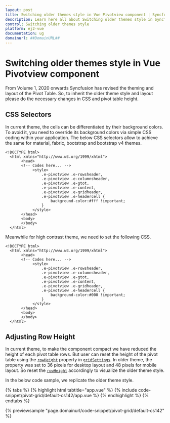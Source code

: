 ```yaml
---
layout: post
title: Switching older themes style in Vue Pivotview component | Syncfusion
description: Learn here all about Switching older themes style in Syncfusion Vue Pivotview component of Syncfusion Essential JS 2 and more.
control: Switching older themes style 
platform: ej2-vue
documentation: ug
domainurl: ##DomainURL##
---
```


<!-- markdownlint-disable MD009 -->

# Switching older themes style in Vue Pivotview component

From Volume 1, 2020 onwards Syncfusion has revised the theming and layout of the Pivot Table. So, to inherit the older theme style and layout please do the necessary changes in CSS and pivot table height.

## CSS Selectors

In current theme, the cells can be differentiated by their background colors. To avoid it, you need to override its background colors via simple CSS coding within your application. The below CSS selectors allow to achieve the same for material, fabric, bootstrap and bootstrap v4 themes.

```
<!DOCTYPE html>
  <html xmlns="http://www.w3.org/1999/xhtml">
       <head>       
       <!-- Codes here... -->
            <style>
                .e-pivotview .e-rowsheader, 
                .e-pivotview .e-columnsheader,
                .e-pivotview .e-gtot,
                .e-pivotview .e-content,
                .e-pivotview .e-gridheader,
                .e-pivotview .e-headercell {
                    background-color:#fff !important;
                }
            </style>
       </head>
       <body>
       </body>
  </html>

```

Meanwhile for high contrast theme, we need to set the following CSS.

```
<!DOCTYPE html>
  <html xmlns="http://www.w3.org/1999/xhtml">
       <head>       
       <!-- Codes here... -->
            <style>
                .e-pivotview .e-rowsheader, 
                .e-pivotview .e-columnsheader,
                .e-pivotview .e-gtot,
                .e-pivotview .e-content,
                .e-pivotview .e-gridheader,
                .e-pivotview .e-headercell {
                    background-color:#000 !important;
                }
            </style>
       </head>
       <body>
       </body>
  </html>

```

## Adjusting Row Height

In current theme, to make the component compact we have reduced the height of each pivot table rows. But user can reset the height of the pivot table using the [`rowHeight`](https://ej2.syncfusion.com/vue/documentation/api/pivotview/gridSettings/#rowheight) property in [`gridSettings`](https://ej2.syncfusion.com/vue/documentation/api/pivotview/gridSettings/). In older theme, the property was set to 36 pixels for desktop layout and 48 pixels for mobile layout. So reset the [`rowHeight`](https://ej2.syncfusion.com/vue/documentation/api/pivotview/gridSettings/#rowheight) accordingly to visualize the older theme style.

In the below code sample, we replicate the older theme style.

{% tabs %}
{% highlight html tabtitle="app.vue" %}
{% include code-snippet/pivot-grid/default-cs142/app.vue %}
{% endhighlight %}
{% endtabs %}
        
{% previewsample "page.domainurl/code-snippet/pivot-grid/default-cs142" %}
